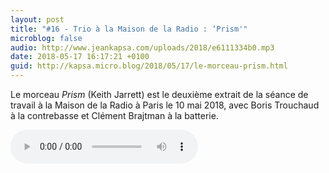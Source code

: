 ```yaml
---
layout: post
title: "#16 - Trio à la Maison de la Radio : ‘Prism'"
microblog: false
audio: http://www.jeankapsa.com/uploads/2018/e6111334b0.mp3
date: 2018-05-17 16:17:21 +0100
guid: http://kapsa.micro.blog/2018/05/17/le-morceau-prism.html
---
```

Le morceau _Prism_  (Keith Jarrett) est le deuxième extrait de la séance de travail à la Maison de la Radio à Paris le 10 mai 2018, avec Boris Trouchaud à la contrebasse et Clément Brajtman à la batterie.

<audio controls="controls" src="http://www.jeankapsa.com/uploads/2018/e6111334b0.mp3" />

